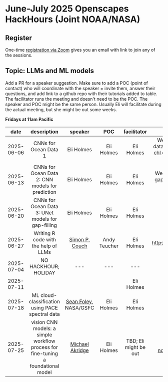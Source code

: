 # June-July 2025 Openscapes HackHours (Joint NOAA/NASA)

## Register

One-time [registration via Zoom](https://zoom.us/meeting/register/Om99ecCMSrqepyDVDJ7bBA) gives you an email with link to join any of the sessions.

## Topic: LLMs and ML models

Add a PR for a speaker suggestion. Make sure to add a POC (point of contact) who will coordinate with the speaker = invite them, answer their questions, and add link to a github repo with their tutorials added to table. The facilitator runs the meeting and doesn't need to be the POC. The speaker and POC might be the same person. Usually Eli will facilitate during the actual meeting, but she might be out some weeks. 

**Fridays at 11am Pacific**

| date | description | speaker | POC | facilitator | note |
|:----------:|:-----------:|:-------:|:---:|:-----:|:-----:|
| 2025-06-06 | CNNs for Ocean Data 1 | Eli Holmes | Eli Holmes | Eli Holmes | We will train a basic CNN on SST data and make predictions. [mind the chl gap](https://geo-smart.github.io/mind-the-chl-gap/intro.html) [CNN tutorial](https://geo-smart.github.io/mind-the-chl-gap/notebooks/simple_cnn.html) [background on CNNs](https://carpentries-incubator.github.io/machine-learning-neural-python/)|
| 2025-06-13 | CNNs for Ocean Data 2: CNN models for prediction  | Eli Holmes | Eli Holmes | Eli Holmes | We will use a UNet model for filling gaps in remote-sensing data. [mind the chl gap](https://geo-smart.github.io/mind-the-chl-gap/intro.html) |
| 2025-06-20 | CNNs for Ocean Data 3: UNet models for gap-filling  | Eli Holmes | Eli Holmes | Eli Holmes|       |
| 2025-06-27 | Writing R code with the help of LLMs | [Simon P. Couch](https://github.com/simonpcouch) | Andy Teucher | Eli Holmes|   https://www.simonpcouch.com/blog/    |
| 2025-07-04 |     NO HACKHOUR; HOLIDAY        |  ---  |  --- |  ---  | --- |
| 2025-07-11 |             |         |     | Eli Holmes |       |
| 2025-07-18 |  ML cloud-classification using PACE spectral data  |    [Sean Foley](https://github.com/seanremy), NASA/GSFC     |  Eli Holmes   | Eli Holmes |       |
| 2025-07-25 |  vision CNN models: a simple workflow process for fine-tuning a foundational model   |   [Michael Akridge](https://github.com/michaelakridge-noaa)     |  Eli Holmes    |   TBD; Eli might be out    |   <https://michaelakridge-noaa.github.io/ai4me-cookbook>    |
